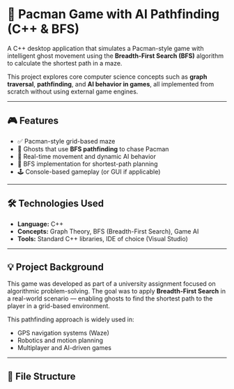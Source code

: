 # 👾 Pacman Game with AI Pathfinding (C++ & BFS)

A C++ desktop application that simulates a Pacman-style game with intelligent ghost movement using the **Breadth-First Search (BFS)** algorithm to calculate the shortest path in a maze.

This project explores core computer science concepts such as **graph traversal**, **pathfinding**, and **AI behavior in games**, all implemented from scratch without using external game engines.

---

## 🎮 Features

- ✅ Pacman-style grid-based maze
- 👻 Ghosts that use **BFS pathfinding** to chase Pacman
- 🔁 Real-time movement and dynamic AI behavior
- 🧠 BFS implementation for shortest-path planning
- 🕹️ Console-based gameplay (or GUI if applicable)

---

## 🛠️ Technologies Used

- **Language:** C++  
- **Concepts:** Graph Theory, BFS (Breadth-First Search), Game AI  
- **Tools:** Standard C++ libraries, IDE of choice (Visual Studio)

---

## 💡 Project Background

This game was developed as part of a university assignment focused on algorithmic problem-solving. The goal was to apply **Breadth-First Search** in a real-world scenario — enabling ghosts to find the shortest path to the player in a grid-based environment.

This pathfinding approach is widely used in:
- GPS navigation systems (Waze)
- Robotics and motion planning
- Multiplayer and AI-driven games

---

## 📂 File Structure

